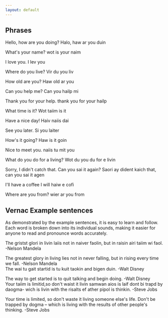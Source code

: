 ```yaml
---
layout: default
---
```


## Phrases

Hello, how are you doing? 
Halo, haw ar you duin

What's your name? 
wot is your naim

I love you.
I lev you

Where do you live? 
Vir du you liv

How old are you?
Haw old ar you

Can you help me? 
Can you hailp mi

Thank you for your help. 
thank you for your hailp

What time is it? 
Wot taiim is it

Have a nice day! 
Haiv naiis dai

See you later. 
Si you laiter

How's it going? 
Haw is it goin

Nice to meet you.
naiis tu mit you

What do you do for a living? 
Wot du you du for e livin

Sorry, I didn't catch that. Can you sai it again? 
Saori ay dident kaich that, can you sai it agen

I'll have a coffee
I will haiw e cofi

Where are you from? 
wier ar you from


## Vernac Example sentences

As demonstrated by the example sentences, it is easy to learn and follow. Each word is broken down into its individual sounds, making it easier for anyone to read and pronounce words accurately. 



The gristst glori in livin laiis not in naiver faolin, but in raisin airi taiim wi faol.  -Nelson Mandela

The greatest glory in living lies not in never falling, but in rising every time we fall. -Nelson Mandela
<br>
The wai tu gait startid is tu kuit taokin and bigen duin. -Walt Disney

The way to get started is to quit talking and begin doing. -Walt Disney
<br>
Your taiim is limitid,so don't waist it livin samwan aios  is laif dont bi trapd  by daogma- wich is livin with the risalts ef ather pipol is thinkin. -Steve Jobs

Your time is limited, so don't waste it living someone else's life. Don't be trapped by dogma – which is living with the results of other people's thinking. -Steve Jobs
<br>


